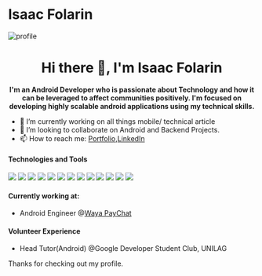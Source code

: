 # Isaac Folarin
![profile](https://miro.medium.com/max/1054/1*yxdy3UX6x1a6vMWWDCN8lw.jpeg)

<!--
** -->
<h1 align="center">Hi there 👋, I'm Isaac Folarin</h1>

<p align="center"><b>I'm an Android Developer who is passionate about Technology and how it can be leveraged to affect communities positively. I'm focused on developing highly scalable android applications using my technical skills.</b></p>

- 🔭 I’m currently working on all things mobile/ technical article
- 👯 I’m looking to collaborate on Android and Backend Projects.
- 📫 How to reach me: [Portfolio](https://folarin-isaac.github.io/new-portfolio/),[LinkedIn](https://www.linkedin.com/in/folarinisaac/)

#### Technologies and Tools

<p>
<img src="https://img.shields.io/badge/java-%23ED8B00.svg?&style=for-the-badge&logo=java&logoColor=white"/>
<img src="https://img.shields.io/badge/html5%20-%23E34F26.svg?&style=for-the-badge&logo=html5&logoColor=white"/>
<img src="https://img.shields.io/badge/git%20-%23F05033.svg?&style=for-the-badge&logo=git&logoColor=white"/>
<img src="https://img.shields.io/badge/github%20-%23121011.svg?&style=for-the-badge&logo=github&logoColor=white"/>
<img src="https://img.shields.io/badge/firebase%20-%23039BE5.svg?&style=for-the-badge&logo=firebase"/>
<img src="https://img.shields.io/badge/mysql-%2300f.svg?&style=for-the-badge&logo=mysql&logoColor=white"/>
<img src ="https://img.shields.io/badge/MongoDB-%234ea94b.svg?&style=for-the-badge&logo=mongodb&logoColor=white"/>
<img src ="https://img.shields.io/badge/android-%2307405e.svg?&style=for-the-badge&logo=android&logoColor=white"/>
<img src="https://img.shields.io/badge/JetpackCompose-%2300f.svg?&style=for-the-badge&logo=JetpackCompose&logoColor=white"/>
<img src="https://img.shields.io/badge/kotlin-%230095D5.svg?&style=for-the-badge&logo=kotlin&logoColor=white"/>
<img src="https://img.shields.io/badge/dart-%230175C2.svg?&style=for-the-badge&logo=dart&logoColor=white"/>
<img src="https://img.shields.io/badge/Flutter%20-%2302569B.svg?&style=for-the-badge&logo=Flutter&logoColor=white" />
<img src="https://img.shields.io/badge/markdown-%23000000.svg?&style=for-the-badge&logo=markdown&logoColor=white"/>
</p>

#### Currently working at:

- Android Engineer @[Waya PayChat](https://www.wayapaychat.com/)

#### Volunteer Experience

- Head Tutor(Android) @Google Developer Student Club, UNILAG

Thanks for checking out my profile.
